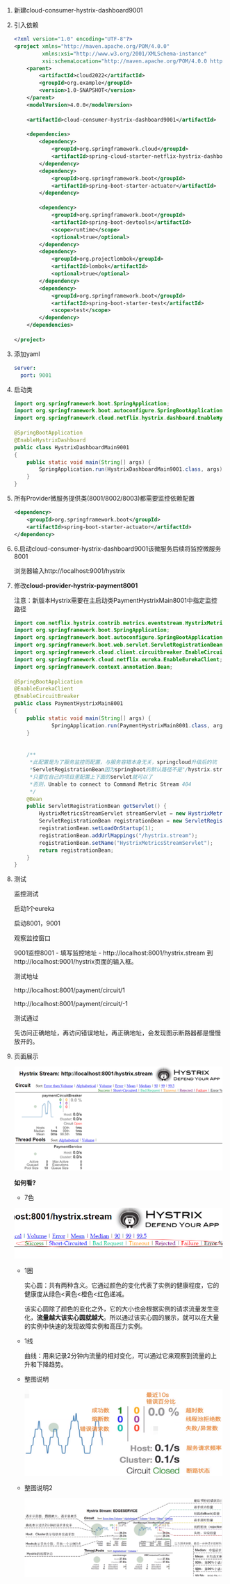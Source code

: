 1. 新建cloud-consumer-hystrix-dashboard9001

2. 引入依赖

   ```xml
   <?xml version="1.0" encoding="UTF-8"?>
   <project xmlns="http://maven.apache.org/POM/4.0.0"
            xmlns:xsi="http://www.w3.org/2001/XMLSchema-instance"
            xsi:schemaLocation="http://maven.apache.org/POM/4.0.0 http://maven.apache.org/xsd/maven-4.0.0.xsd">
       <parent>
           <artifactId>cloud2022</artifactId>
           <groupId>org.example</groupId>
           <version>1.0-SNAPSHOT</version>
       </parent>
       <modelVersion>4.0.0</modelVersion>
   
       <artifactId>cloud-consumer-hystrix-dashboard9001</artifactId>
   
       <dependencies>
           <dependency>
               <groupId>org.springframework.cloud</groupId>
               <artifactId>spring-cloud-starter-netflix-hystrix-dashboard</artifactId>
           </dependency>
           <dependency>
               <groupId>org.springframework.boot</groupId>
               <artifactId>spring-boot-starter-actuator</artifactId>
           </dependency>
   
           <dependency>
               <groupId>org.springframework.boot</groupId>
               <artifactId>spring-boot-devtools</artifactId>
               <scope>runtime</scope>
               <optional>true</optional>
           </dependency>
           <dependency>
               <groupId>org.projectlombok</groupId>
               <artifactId>lombok</artifactId>
               <optional>true</optional>
           </dependency>
           <dependency>
               <groupId>org.springframework.boot</groupId>
               <artifactId>spring-boot-starter-test</artifactId>
               <scope>test</scope>
           </dependency>
       </dependencies>
   
   </project>
   ```

3. 添加yaml

   ```yaml
   server:
     port: 9001
   ```

4. 启动类

   ```java
   import org.springframework.boot.SpringApplication;
   import org.springframework.boot.autoconfigure.SpringBootApplication;
   import org.springframework.cloud.netflix.hystrix.dashboard.EnableHystrixDashboard;
   
   @SpringBootApplication
   @EnableHystrixDashboard
   public class HystrixDashboardMain9001
   {
       public static void main(String[] args) {
           SpringApplication.run(HystrixDashboardMain9001.class, args);
       }
   }
   ```

5. 所有Provider微服务提供类(8001/8002/8003)都需要监控依赖配置

   ```xml
   <dependency>
       <groupId>org.springframework.boot</groupId>
       <artifactId>spring-boot-starter-actuator</artifactId>
   </dependency>
   ```

6. 6.启动cloud-consumer-hystrix-dashboard9001该微服务后续将监控微服务8001

   浏览器输入http://localhost:9001/hystrix

7. 修改**cloud-provider-hystrix-payment8001**

   注意：新版本Hystrix需要在主启动类PaymentHystrixMain8001中指定监控路径

   ```java
   import com.netflix.hystrix.contrib.metrics.eventstream.HystrixMetricsStreamServlet;
   import org.springframework.boot.SpringApplication;
   import org.springframework.boot.autoconfigure.SpringBootApplication;
   import org.springframework.boot.web.servlet.ServletRegistrationBean;
   import org.springframework.cloud.client.circuitbreaker.EnableCircuitBreaker;
   import org.springframework.cloud.netflix.eureka.EnableEurekaClient;
   import org.springframework.context.annotation.Bean;
   
   @SpringBootApplication
   @EnableEurekaClient
   @EnableCircuitBreaker
   public class PaymentHystrixMain8001
   {
       public static void main(String[] args) {
               SpringApplication.run(PaymentHystrixMain8001.class, args);
       }
   
   
       /**
        *此配置是为了服务监控而配置，与服务容错本身无关，springcloud升级后的坑
        *ServletRegistrationBean因为springboot的默认路径不是"/hystrix.stream"，
        *只要在自己的项目里配置上下面的servlet就可以了
        *否则，Unable to connect to Command Metric Stream 404
        */
       @Bean
       public ServletRegistrationBean getServlet() {
           HystrixMetricsStreamServlet streamServlet = new HystrixMetricsStreamServlet();
           ServletRegistrationBean registrationBean = new ServletRegistrationBean(streamServlet);
           registrationBean.setLoadOnStartup(1);
           registrationBean.addUrlMappings("/hystrix.stream");
           registrationBean.setName("HystrixMetricsStreamServlet");
           return registrationBean;
       }
   }
   ```

8. 测试

   监控测试

   启动1个eureka

   启动8001，9001

   观察监控窗口

   9001监控8001 - 填写监控地址 - http://localhost:8001/hystrix.stream 到 http://localhost:9001/hystrix页面的输入框。

   测试地址

   http://localhost:8001/payment/circuit/1

   http://localhost:8001/payment/circuit/-1

   测试通过

   先访问正确地址，再访问错误地址，再正确地址，会发现图示断路器都是慢慢放开的。

9. 页面展示

   ![img](Hystrix图形化监控页面.assets/34bd091b54f913b088bace6c3a89a79c.png)

   **如何看?**

   - 7色

   ![img](Hystrix图形化监控页面.assets/6740b2a462751db0ce8f2813f740c5b5.png)

   - 1圈

     实心圆：共有两种含义。它通过颜色的变化代表了实例的健康程度，它的健康度从绿色<黄色<橙色<红色递减。

     该实心圆除了颜色的变化之外，它的大小也会根据实例的请求流量发生变化，**流量越大该实心圆就越大**。所以通过该实心圆的展示，就可以在大量的实例中快速的发现故障实例和高压力实例。

   - 1线

     曲线：用来记录2分钟内流量的相对变化，可以通过它来观察到流量的上升和下降趋势。

   - 整图说明

     ![img](Hystrix图形化监控页面.assets/8a8c682ab027e313e4d9af9e4bd96206.png)

   - 整图说明2

     ![img](Hystrix图形化监控页面.assets/7fe0003d738028e6e20a3bf8f802cd2d.png)